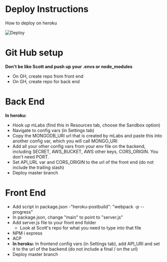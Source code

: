 # Deploy Instructions
How to deploy on heroku 

![Deploy](https://media.giphy.com/media/l0HlK4xG1fTszmFS8/giphy.gif)

# Git Hub setup
**Don't be like Scott and push up your .envs or node_modules**
- On GH, create repo from front end
- On GH, create repo for back end

# Back End
**In heroku:**
- Hook up mLabs (find this in Resources tab, choose the Sandbox option) 
- Navigate to config vars (in Settings tab) 
- Copy the MONGODB_URI url that is created by mLabs and paste this into another config var, which you will call MONGO_URI
- Add all your other config vars from your env file on the backend, including SECRET, AWS_BUCKET, AWS other keys, CORS_ORIGIN. You don't need PORT.
- Set API_URL var and CORS_ORIGIN to the url of the front end (do not include the trailing slash) 
- Deploy master branch

# Front End
- Add script in package.json
  -"heroku-postbuild": "webpack -p --progress"
- In package.json, change "main" to point to "server.js"
- Add server.js file to your front end folder
  - Look at Scott's repo for what you need to type into that file
- NPM i express
- ACP
- **In heroku:** In frontend config vars (in Settings tab), add API_URI and set it to the url of the backend (do not include a final / on the url) 
- Deploy master branch

